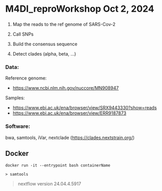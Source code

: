 # M4DI_reproWorkshop Oct 2, 2024


###

1. Map the reads to the ref genome of SARS-Cov-2

2. Call SNPs

3. Build the consensus sequence

4. Detect clades (alpha, beta, ...)


### Data:

Reference genome:
- https://www.ncbi.nlm.nih.gov/nuccore/MN908947

Samples:
- https://www.ebi.ac.uk/ena/browser/view/SRX9443330?show=reads
- https://www.ebi.ac.uk/ena/browser/view/ERR9187873

### Software:

bwa, samtools, iVar, nextclade (https://clades.nextstrain.org/)

## Docker

`docker run -it --entrypoint bash containerName`

`> samtools`


> nextflow version 24.04.4.5917
